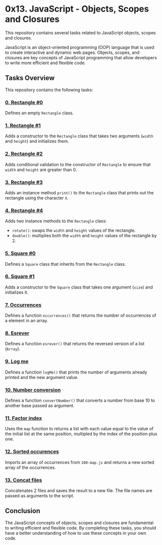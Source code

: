 # 0x13. JavaScript - Objects, Scopes and Closures

This repository contains several tasks related to JavaScript objects, scopes and closures.

JavaScript is an object-oriented programming (OOP) language that is used to create interactive and dynamic web pages. Objects, scopes, and closures are key concepts of JavaScript programming that allow developers to write more efficient and flexible code.

## Tasks Overview
This repository contains the following tasks:

### [0. Rectangle #0](./0-rectangle.js)

Defines an empty `Rectangle` class.

### [1. Rectangle #1](./1-rectangle.js)

Adds a constructor to the `Rectangle` class that takes two arguments (`width` and `height`) and initializes them.

### [2. Rectangle #2](./2-rectangle.js)

Adds conditional validation to the constructor of `Rectangle` to ensure that `width` and `height` are greater than 0.

### [3. Rectangle #3](./3-rectangle.js)

Adds an instance method `print()` to the `Rectangle` class that prints out the rectangle using the character `X`.

### [4. Rectangle #4](./4-rectangle.js)

Adds two instance methods to the `Rectangle` class:

- `rotate()`: swaps the `width` and `height` values of the rectangle.
- `double()`: multiplies both the `width` and `height` values of the rectangle by 2.

### [5. Square #0](./5-square.js)

Defines a `Square` class that inherits from the `Rectangle` class.

### [6. Square #1](./6-square.js)

Adds a constructor to the `Square` class that takes one argument (`size`) and initializes it.

### [7. Occurrences](./7-occurrences.js)

Defines a function `occurrences()` that returns the number of occurrences of a element in an array.

### [8. Esrever](./8-esrever.js)

Defines a function `esrever()` that returns the reversed version of a list (`Array`).

### [9. Log me](./9-logme.js)

Defines a function `logMe()` that prints the number of arguments already printed and the new argument value.

### [10. Number conversion](./10-converter.js)

Defines a function `convertNumber()` that converts a number from base 10 to another base passed as argument.

### [11. Factor index](./100-map.js)

Uses the `map` function to returns a list with each value equal to the value of the initial list at the same position, multipled by the index of the position plus one.

### [12. Sorted occurences](./101-sorted.js)

Imports an array of occurrences from `100-map.js` and returns a new sorted array of the occurrences.

### [13. Concat files](./102-concat.js)

Concatenates 2 files and saves the result to a new file. The file names are passed as arguments to the script.

## Conclusion

The JavaScript concepts of objects, scopes and closures are fundamental to writing efficient and flexible code. By completing these tasks, you should have a better understanding of how to use these concepts in your own code.
